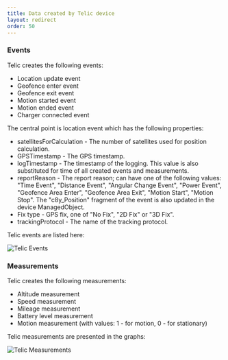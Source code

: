 ```yaml
---
title: Data created by Telic device
layout: redirect
order: 50
---
```


### Events

Telic creates the following events:

* Location update event
* Geofence enter event
* Geofence exit event
* Motion started event
* Motion ended event
* Charger connected event

The central point is location event which has the following properties:

* satellitesForCalculation - The number of satellites used for position calculation.
* GPSTimestamp - The GPS timestamp.
* logTimestamp - The timestamp of the logging. This value is also substituted for time of all created events and measurements.
* reportReason - The report reason;  can have one of the following values: "Time Event", "Distance Event", "Angular Change Event", "Power Event", "Geofence Area Enter", "Geofence Area Exit", "Motion Start", "Motion Stop".
The "c8y_Position" fragment of the event is also updated in the device ManagedObject.
* Fix type - GPS fix, one of "No Fix", "2D Fix" or "3D Fix".
* trackingProtocol - The name of the tracking protocol.

Telic events are listed here:

![Telic Events](/guides/images/devices/telic/telic_events_1.png)

### Measurements

Telic creates the following measurements:

* Altitude measurement
* Speed measurement
* Mileage measurement
* Battery level measurement
* Motion measurement (with values: 1 - for motion, 0 - for stationary)

Telic measurements are presented in the graphs:

![Telic Measurements](/guides/images/devices/telic/telic_measurements_1.png)
